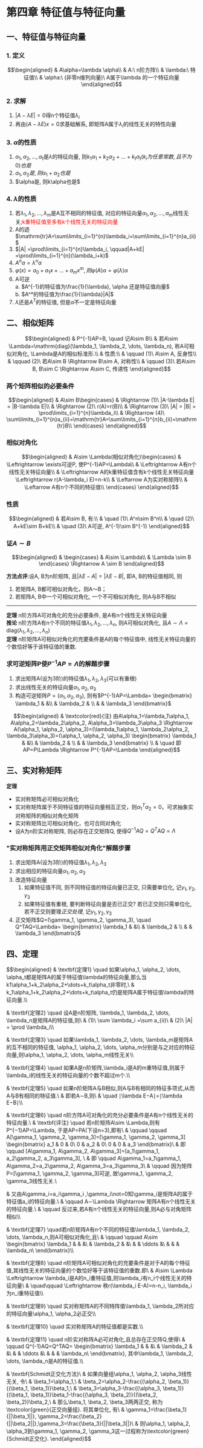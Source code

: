# 第四章 特征值与特征向量

## 一、特征值与特征向量
### 1. 定义
$$\begin{aligned}
& A\alpha=\lambda \alpha\\
& A:\ n阶方阵\\
& \lambda:\ 特征值\\
& \alpha:\ (非零n维列向量)\ A属于\lambda 的一个特征向量
\end{aligned}$$

### 2. 求解
1. $|A-\lambda E| =0$得n个特征值$\lambda_i$
2. 再由$(A-\lambda E)x=0$求基础解系, 即矩阵A属于$\lambda_i$的线性无关的特性向量

### 3. $\alpha$的性质
1. $\alpha_1, \alpha_2, \dots, \alpha_t$是$\lambda$的特征向量, 则$k_1\alpha_1+k_2\alpha_2+\dots+k_t\alpha_t(k_i为任意常数, 且不为0)也是$
2. $\alpha_1, \alpha_2是, 则\alpha_1+\alpha_2也是$
3. $\alpha是, 则k\alpha也是$

### 4. $\lambda$的性质
1. 若$\lambda_1, \lambda_2, \dots, \lambda_m$是A互不相同的特征值, 对应的特征向量$\alpha_1, \alpha_2, \dots, \alpha_m$线性无关;<font color=red>k重特征值至多有k个线性无关的特征向量</font>
2. A的迹$\mathrm{tr}A=\sum\limits_{i=1}^{n}\lambda_i=\sum\limits_{i=1}^{n}a_{ii}$
3. $|A| =\prod\limits_{i=1}^{n}\lambda_i, \qquad|A+kE| =\prod\limits_{i=1}^{n}(\lambda_i+k)$
4. $A^n\alpha=\lambda^n \alpha$
5. $\varphi(x)=a_0+a_1x+\dots+a_mx^m, 则\varphi(A)\alpha=\varphi(\lambda)\alpha$
6. A可逆  
	a. $A^{-1}的特征值为\frac{1}{\lambda}, \alpha 还是特征值向量$  
	b. $A^*的特征值为\frac{1}{\lambda}|A|$
7. $\lambda$还是$A^T$的特征值, 但是$\alpha$不一定是特征向量

## 二、相似矩阵
$$\begin{aligned}
& P^{-1}AP=B, \quad 记A\sim B\\
& 若A\sim \Lambda=\mathrm{diag}(\lambda_1, \lambda_2, \dots, \lambda_n), 称A可相似对角化, \Lambda是A的相似标准形.\\
& 性质:\\
& \qquad (1)\ A\sim A, 反身性\\
& \qquad (2)\ 若A\sim B \Rightarrow B\sim A, 对称性\\
& \qquad (3)\ 若A\sim B, B\sim C \Rightarrow A\sim C, 传递性
\end{aligned}$$

### 两个矩阵相似的必要条件
$$\begin{aligned}
& A\sim B\begin{cases}
& \Rightarrow (1)\ |A-\lambda E| = |B-\lambda E|\\
& \Rightarrow (2)\ r(A)=r(B)\\
& \Rightarrow (3)\ |A| = |B| = \prod\limits_{i=1}^{n}\lambda_i\\
& \Rightarrow (4)\ \sum\limits_{i=1}^{n}a_{ii}=\mathrm{tr}A=\sum\limits_{i=1}^{n}b_{ii}=\mathrm{tr}B\\
\end{cases} 
\end{aligned}$$

### 相似对角化
$$\begin{aligned}
& A\sim \Lambda(相似对角化)\begin{cases}
& \Leftrightarrow \exists可逆P, 使P^{-1}AP=\Lambda\\
& \Leftrightarrow A有n个线性无关特征向量\\
& \Leftrightarrow A的k重特征值含有k个线性无关特征向量\Leftrightarrow r(A-\lambda_i E)=n-k\\
& \Leftarrow A为实对称矩阵\\
& \Leftarrow A有n个不同的特征值\\
\end{cases} 
\end{aligned}$$

### 性质
$$\begin{aligned}
& 若A\sim B, 有:\\
& \quad (1)\ A^n\sim B^n\\
& \quad (2)\ A+kE\sim B+kE\\
& \quad (3)\ A可逆, A^{-1}\sim B^{-1}
\end{aligned}$$

### 证$A\sim B$
$$\begin{aligned}
& \begin{cases}
& A\sim \Lambda\\
& \Lambda \sim B
\end{cases} \Rightarrow 
A \sim B
\end{aligned}$$

**方法点评**:设A, B为n阶矩阵, 且$|\lambda E-A| = |\lambda E-B|$, 即A, B的特征值相同, 则
1. 若矩阵A, B都可相似对角化，则A～B；
2. 若矩阵A, B中一个可相似对角化, 一个不可相似对角化, 则A与B不相似

---

**定理** n阶方阵A可对角化的充分必要条件, 是A有n个线性无关特征向量  
**推论** n阶方阵A有n个不同的特征值$\lambda_1, \lambda_2, \dots, \lambda_n$, 则A可相似对角化, 且$A\sim \Lambda=\mathrm{diag}(\lambda_1, \lambda_2, \dots, \lambda_n)$  
**定理** n阶矩阵A可相似对角化的充要条件是A的每个特征值中, 线性无关特征向量的个数恰好等于该特征值的重数.

### 求可逆矩阵P使$P^{-1}AP=\Lambda$的解题步骤
1. 求出矩阵A(设为3阶)的特征值$\lambda_1, \lambda_2, \lambda_3$(可以有重根)
2. 求出线性无关的特征向量$\alpha_1, \alpha_2, \alpha_3$
3. 构造可逆矩阵$P=(\alpha_1, \alpha_2, \alpha_3)$, 则有$P^{-1}AP=\Lambda=
\begin{bmatrix}
\lambda_1 & &\\
& \lambda_2 & \\
& & \lambda_3
\end{bmatrix}$

$$\begin{aligned}
& \textcolor{red}{注} 由A\alpha_1=\lambda_1\alpha_1, A\alpha_2=\lambda_2\alpha_2, A\alpha_3=\lambda_3\alpha_3 \Rightarrow A(\alpha_1, \alpha_2, \alpha_3)=(\lambda_1\alpha_1, \lambda_2\alpha_2, \lambda_3\alpha_3)=(\alpha_1, \alpha_2, \alpha_3)
\begin{bmatrix}
\lambda_1 & &\\
& \lambda_2 & \\
& & \lambda_3
\end{bmatrix} \\
& \quad 即 AP=P\Lambda \Rightarrow P^{-1}AP=\Lambda
\end{aligned}$$

## 三、实对称矩阵
**定理** 
- 实对称矩阵必可相似对角化
- 实对称矩阵属于不同特征值的特征向量相互正交，则$\alpha^T_1\alpha_2=0$，可求抽象实对称矩阵的相似对角化矩阵
- 实对称矩阵比可相似对角化，也可合同对角化
- 设A为n阶实对称矩阵, 则必存在正交矩阵Q, 使得$Q^{-1}AQ=Q^TAQ=\Lambda$

### "实对称矩阵用正交矩阵相似对角化"解题步骤
1. 求出矩阵A(设为3阶)的特征值$\lambda_1, \lambda_2, \lambda_3$
2. 求出相应的特征向量$\alpha_1, \alpha_2, \alpha_3$ 
3. 改造特征向量
	1. 如果特征值不同, 则不同特征值的特征向量已正交, 只需要单位化, 记$\gamma_1, \gamma_2, \gamma_3$
	2. 如果特征值有重根, 要判断特征向量是否已正交? 若已正交则只需单位化, 若不正交则要理*正交处理*, 记$\gamma_1, \gamma_2, \gamma_3$
4. 正交矩阵$Q=(\gamma_1, \gamma_2, \gamma_3), \quad Q^TAQ=\Lambda=
\begin{bmatrix}
\lambda_1 & &\\
& \lambda_2 & \\
& & \lambda_3
\end{bmatrix}$

## 四、定理
$$\begin{aligned}
& \textbf{定理1} \quad 如果\alpha_1, \alpha_2, \dots, \alpha_t都是矩阵A的属于特征值\lambda的特征向量,那么当k1\alpha_1+k_2\alpha_2+\dots+k_t\alpha_t非零时,\\
& k_1\alpha_1+k_2\alpha_2+\dots+k_t\alpha_t仍是矩阵A属于特征值\lambda的特征向量.\\\\

& \textbf{定理2} \quad 设A是n阶矩阵, \lambda_1, \lambda_2, \dots, \lambda_n是矩阵A的特征值,则\\
& (1)\ \sum \lambda_i =\sum a_{ii}\\
& (2)\ |A| = \prod \lambda_i\\\\ 

& \textbf{定理3} \quad 如果\lambda_1, \lambda_2, \dots, \lambda_m是矩阵A的互不相同的特征值, \alpha_1, \alpha_2, \dots, \alpha_m分别是与之对应的特征向量,则\alpha_1, \alpha_2, \dots, \alpha_m线性无关\\\\

& \textbf{定理4} \quad 如果A是n阶矩阵,\lambda_i是A的m重特征值,则属于\lambda_i的线性无关的特征向量的个数不超过m个.\\\\

& \textbf{定理5} \quad 如果n阶矩阵A与B相似,则A与B有相同的特征多项式,从而A与B有相同的特征值.\\
& 即若A∼B,则\\
& \quad ∣\lambda E−A∣=∣\lambda E−B∣\\\\

& \textbf{定理6} \quad n阶方阵A可对角化的充分必要条件是A有n个线性无关的特征向量.\\
& \textbf{评注} \quad 若n阶矩阵A\sim \Lambda,则有P^{−1}AP=\Lambda, 于是AP=PA(下设n=3),即有\\
& \qquad \qquad A[\gamma_1, \gamma_2, \gamma_3]=[\gamma_1, \gamma_2, \gamma_3]
\begin{bmatrix}
a_1 & 0 & 0\\
0 & a_2 & 0\\
0 & 0 & a_3
\end{bmatrix}\\
& 即 \qquad [A\gamma_1, A\gamma_2, A\gamma_3]=[a_1\gamma_1, a_2\gamma_2, a_3\gamma_3], \\
& 即 \qquad A\gamma_1=a_1\gamma_1, A\gamma_2=a_2\gamma_2, A\gamma_3=a_3\gamma_3\\
&  \qquad 因为矩阵P=[\gamma_1, \gamma_2, \gamma_3]可逆, 故\gamma_1, \gamma_2, \gamma_3线性无关.\\

& 又由A\gamma_i=a_i\gamma_i ,\gamma_i\not=0知\gamma_i是矩阵A的属于特征值a_i的特征向量.\\
& \qquad A∼\Lambda \Rightarrow 矩阵A有n个线性无关的特征向量.\\
& \qquad 反过来,若A有n个线性无关的特征向量,则A必与对角矩阵相似\\\\

& \textbf{定理7} \quad若n阶矩阵A有n个不同的特征值\lambda_1, \lambda_2, \dots, \lambda_n,则A可相似对角化,且\\
& \qquad \qquad A\sim 
\begin{bmatrix}
\lambda_1 & & &\\
 & \lambda_2 & &\\
& & \ddots &\\
& & & \lambda_n\\
\end{bmatrix}\\\\

& \textbf{定理8} \quad n阶矩阵A可相似对角化的充要条件是对于A的每个特征值,其线性无关的特征向量的个数恰好等于该特征值的重数.即\\
& A\sim \Lambda \Leftrightarrow \lambda_i是A的n_i重特征值,则\lambda_i有n_i个线性无关的特征向量\\
& \quad\qquad \Leftrightarrow 秩r(\lambda_i E-A)=n-n_i, \lambda_i为n_i重特征值\\\\
 
& \textbf{定理9} \quad 实对称矩阵A的不同特阵值\lambda_1, \lambda_2所对应的特征向量\alpha_1, \alpha_2必正交\\\\

& \textbf{定理10} \quad 实对称矩阵A的特征值都是实数.\\\\

& \textbf{定理11} \quad n阶实对称阵A必可对角化,且总存在正交阵Q,使得\\
& \qquad Q^{-1}AQ=Q^TAQ=
\begin{bmatrix}
\lambda_1 & & &\\
 & \lambda_2 & &\\
& & \ddots &\\
& & & \lambda_n\\
\end{bmatrix}, 其中\lambda_1, \lambda_2, \dots, \lambda_n是A的特征值.\\\\

& \textbf{Schmidt正交化方法}\\
& 如果向量组\alpha_1, \alpha_2, \alpha_3线性无关, 令\\
& \beta_1=\alpha_1,\\
& \beta_2=\alpha_2-\frac{(\alpha_2, \beta_1)}{(\beta_1, \beta_1)}\beta_1,\\
& \beta_3=\alpha_3-\frac{(\alpha_3, \beta_1)}{(\beta_1, \beta_1)}\beta_1-\frac{(\alpha_3, \beta_2)}{(\beta_2, \beta_2)}\beta_2,\\
& 那么\beta_1, \beta_2, \beta_3两两正交, 称为\textcolor{green}{正交向量组}. 将其单位化, 有\\
& \gamma_1=\frac{\beta_1}{||\beta_1||}, \gamma_2=\frac{\beta_2}{||\beta_2||},\gamma_3=\frac{\beta_3}{||\beta_3||}\\
& 则\alpha_1, \alpha_2, \alpha_3到\gamma_1, \gamma_2, \gamma_3这一过程称为\textcolor{green}{Schmidt正交化}. 
\end{aligned}$$

